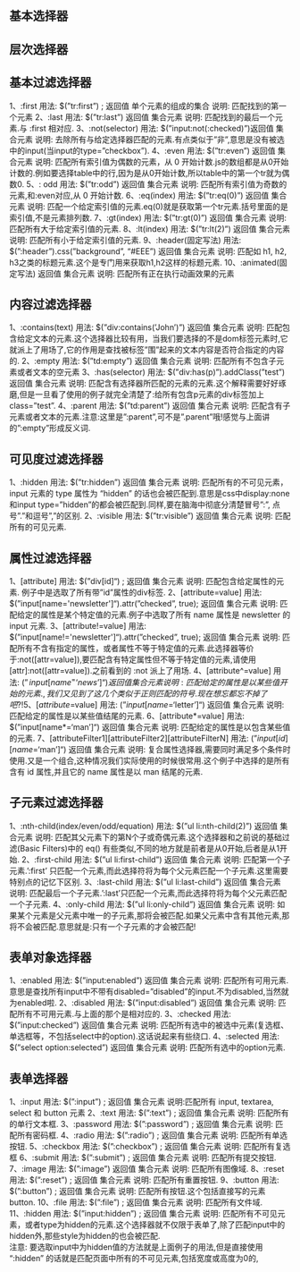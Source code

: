 ## 基本选择器

## 层次选择器

## 基本过滤选择器
1、:first    用法: $(”tr:first”) ;   返回值  单个元素的组成的集合
说明: 匹配找到的第一个元素
2、:last    用法: $(”tr:last”)   返回值  集合元素
说明: 匹配找到的最后一个元素.与 :first 相对应.
3、:not(selector)    用法: $(”input:not(:checked)”)返回值  集合元素
说明: 去除所有与给定选择器匹配的元素.有点类似于”非”,意思是没有被选中的input(当input的type=”checkbox”).
4、:even    用法: $(”tr:even”)   返回值  集合元素
说明: 匹配所有索引值为偶数的元素，从 0 开始计数.js的数组都是从0开始计数的.例如要选择table中的行,因为是从0开始计数,所以table中的第一个tr就为偶数0.
5、: odd    用法: $(”tr:odd”) 返回值  集合元素
说明: 匹配所有索引值为奇数的元素,和:even对应,从 0 开始计数.
6、:eq(index)    用法: $(”tr:eq(0)”)    返回值  集合元素
说明: 匹配一个给定索引值的元素.eq(0)就是获取第一个tr元素.括号里面的是索引值,不是元素排列数.
7、:gt(index)    用法: $(”tr:gt(0)”)    返回值  集合元素
说明: 匹配所有大于给定索引值的元素.
8、:lt(index)    用法: $(”tr:lt(2)”)    返回值  集合元素  
说明: 匹配所有小于给定索引值的元素.
9、:header(固定写法)    用法: $(”:header”).css(”background”, “#EEE”)    返回值  集合元素
说明: 匹配如 h1, h2, h3之类的标题元素.这个是专门用来获取h1,h2这样的标题元素.
10、:animated(固定写法)   返回值  集合元素
说明: 匹配所有正在执行动画效果的元素 

## 内容过滤选择器
1、:contains(text)    用法: $(”div:contains(’John’)”)    返回值  集合元素
说明: 匹配包含给定文本的元素.这个选择器比较有用，当我们要选择的不是dom标签元素时,它就派上了用场了,它的作用是查找被标签”围”起来的文本内容是否符合指定的内容的.
2、:empty    用法: $(”td:empty”)   返回值  集合元素
 说明: 匹配所有不包含子元素或者文本的空元素
3、:has(selector) 用法: $(”div:has(p)”).addClass(”test”)   返回值  集合元素
说明: 匹配含有选择器所匹配的元素的元素.这个解释需要好好琢磨,但是一旦看了使用的例子就完全清楚了:给所有包含p元素的div标签加上class=”test”.
4、:parent    用法: $(”td:parent”)   返回值  集合元素
说明: 匹配含有子元素或者文本的元素.注意:这里是”:parent”,可不是”.parent”哦!感觉与上面讲的”:empty”形成反义词.

## 可见度过滤选择器
1、:hidden    用法: $(”tr:hidden”)  返回值  集合元素
 说明: 匹配所有的不可见元素，input 元素的 type 属性为 “hidden” 的话也会被匹配到.意思是css中display:none和input type=”hidden”的都会被匹配到.同样,要在脑海中彻底分清楚冒号”:”, 点号”.”和逗号”,”的区别.
2、:visible    用法: $(”tr:visible”)  返回值  集合元素
说明: 匹配所有的可见元素.

## 属性过滤选择器
1、[attribute]    用法: $(”div[id]“) ;  返回值  集合元素
  说明: 匹配包含给定属性的元素. 例子中是选取了所有带”id”属性的div标签.
2、[attribute=value]    用法: $(”input[name='newsletter']“).attr(”checked”, true);    返回值  集合元素
  说明: 匹配给定的属性是某个特定值的元素.例子中选取了所有 name 属性是 newsletter 的 input 元素.
3、[attribute!=value]    用法: $(”input[name!='newsletter']“).attr(”checked”, true);    返回值  集合元素
  说明: 匹配所有不含有指定的属性，或者属性不等于特定值的元素.此选择器等价于:not([attr=value]),要匹配含有特定属性但不等于特定值的元素,请使用[attr]:not([attr=value]).之前看到的 :not 派上了用场.
4、[attribute^=value]    用法: $(”input[name^=‘news’]“)  返回值  集合元素 
  说明: 匹配给定的属性是以某些值开始的元素.,我们又见到了这几个类似于正则匹配的符号.现在想忘都忘不掉了吧?!
5、[attribute$=value]    用法: $(”input[name$=‘letter’]“)  返回值  集合元素 
 说明: 匹配给定的属性是以某些值结尾的元素.
6、[attribute*=value]    用法: $(”input[name*=‘man’]“)   返回值  集合元素
 说明: 匹配给定的属性是以包含某些值的元素.
7、[attributeFilter1][attributeFilter2][attributeFilterN]    用法: $(”input[id][name$=‘man’]“)  返回值  集合元素
 说明: 复合属性选择器,需要同时满足多个条件时使用.又是一个组合,这种情况我们实际使用的时候很常用.这个例子中选择的是所有含有 id 属性,并且它的 name 属性是以 man 结尾的元素.
     
## 子元素过滤选择器
1、:nth-child(index/even/odd/equation)    用法: $(”ul li:nth-child(2)”)   返回值  集合元素
  说明: 匹配其父元素下的第N个子或奇偶元素.这个选择器和之前说的基础过滤(Basic Filters)中的 eq() 有些类似,不同的地方就是前者是从0开始,后者是从1开始.
2、:first-child    用法: $(”ul li:first-child”)    返回值  集合元素 
  说明: 匹配第一个子元素.’:first’ 只匹配一个元素,而此选择符将为每个父元素匹配一个子元素.这里需要特别点的记忆下区别.
3、:last-child    用法: $(”ul li:last-child”)      返回值  集合元素
  说明: 匹配最后一个子元素.’:last’只匹配一个元素,而此选择符将为每个父元素匹配一个子元素.
4、:only-child    用法: $(”ul li:only-child”)   返回值  集合元素 
  说明: 如果某个元素是父元素中唯一的子元素,那将会被匹配.如果父元素中含有其他元素,那将不会被匹配.意思就是:只有一个子元素的才会被匹配!

## 表单对象选择器
1、:enabled    用法: $(”input:enabled”)    返回值  集合元素
  说明: 匹配所有可用元素.意思是查找所有input中不带有disabled=”disabled”的input.不为disabled,当然就为enabled啦.
2、:disabled    用法: $(”input:disabled”)    返回值  集合元素
  说明: 匹配所有不可用元素.与上面的那个是相对应的.
3、:checked    用法: $(”input:checked”)   返回值  集合元素
  说明: 匹配所有选中的被选中元素(复选框、单选框等，不包括select中的option).这话说起来有些绕口.
4、:selected    用法: $(”select option:selected”)   返回值  集合元素
   说明: 匹配所有选中的option元素.

## 表单选择器
1、:input    用法: $(”:input”) ;   返回值  集合元素
  说明:匹配所有 input, textarea, select 和 button 元素 
2、:text    用法: $(”:text”) ;  返回值  集合元素
  说明: 匹配所有的单行文本框.
3、:password    用法: $(”:password”) ; 返回值  集合元素
  说明: 匹配所有密码框.
4、:radio    用法: $(”:radio”) ; 返回值  集合元素
  说明: 匹配所有单选按钮.
5、:checkbox    用法: $(”:checkbox”) ; 返回值  集合元素
  说明: 匹配所有复选框
6、:submit    用法: $(”:submit”) ;   返回值  集合元素
  说明: 匹配所有提交按钮.
7、:image    用法: $(”:image”)   返回值  集合元素
  说明: 匹配所有图像域.
8、:reset    用法: $(”:reset”) ;  返回值  集合元素
  说明: 匹配所有重置按钮.
9、:button    用法: $(”:button”) ;  返回值  集合元素
  说明: 匹配所有按钮.这个包括直接写的元素button.
10、:file    用法: $(”:file”) ;  返回值  集合元素
 说明: 匹配所有文件域.
11、:hidden    用法: $(”input:hidden”) ; 返回值  集合元素
  说明: 匹配所有不可见元素，或者type为hidden的元素.这个选择器就不仅限于表单了,除了匹配input中的hidden外,那些style为hidden的也会被匹配.    
  注意: 要选取input中为hidden值的方法就是上面例子的用法,但是直接使用 “:hidden” 的话就是匹配页面中所有的不可见元素,包括宽度或高度为0的,